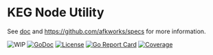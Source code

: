 # KEG Node Utility

See [doc](doc) and <https://github.com/afkworks/specs> for more information.

![WIP](https://img.shields.io/badge/status-wip-red.svg)
[![GoDoc](https://godoc.org/github.com/rwxrob/kn?status.svg)](https://godoc.org/github.com/rwxrob/kn)
[![License](https://img.shields.io/badge/license-MPLv2-brightgreen.svg)](LICENSE)
[![Go Report Card](https://goreportcard.com/badge/github.com/rwxrob/kn)](https://goreportcard.com/report/github.com/rwxrob/kn)
[![Coverage](https://gocover.io/_badge/github.com/rwxrob/kn)](https://gocover.io/github.com/rwxrob/kn)

